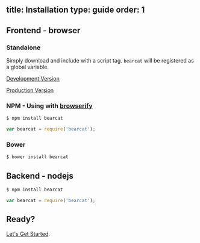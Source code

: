title: Installation
type: guide
order: 1
---

## Frontend - browser

### Standalone
Simply download and include with a script tag. `bearcat` will be registered as a global variable.

<div id="downloads">
<a class="button" href="https://raw.githubusercontent.com/bearcatjs/bearcat/master/dist/bearcat.js" download>Development Version</a>

<a class="button" href="https://raw.githubusercontent.com/bearcatjs/bearcat/master/dist/bearcat.min.js" download>Production Version</a>
</div>

### NPM - Using with [browserify](https://github.com/substack/node-browserify)

``` bash
$ npm install bearcat
```

``` js
var bearcat = require('bearcat');
```

### Bower

``` bash
$ bower install bearcat
```

## Backend - nodejs

``` bash
$ npm install bearcat
```

``` js
var bearcat = require('bearcat');
```

## Ready?

[Let's Get Started](/guide/).
